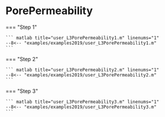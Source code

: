 # PorePermeability

=== "Step 1"

    ``` matlab title="user_L3PorePermeability1.m" linenums="1"
    --8<-- "examples/examples2019/user_L3PorePermeability1.m"
    ```

=== "Step 2"

    ``` matlab title="user_L3PorePermeability2.m" linenums="1"
    --8<-- "examples/examples2019/user_L3PorePermeability2.m"
    ```

=== "Step 3"

    ``` matlab title="user_L3PorePermeability3.m" linenums="1"
    --8<-- "examples/examples2019/user_L3PorePermeability3.m"
    ```

